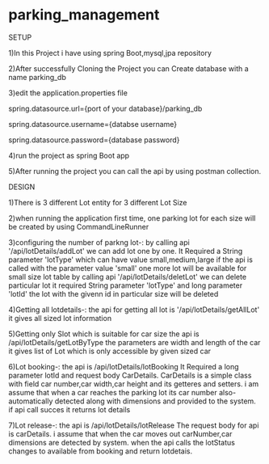 # parking_management

SETUP

1)In this Project i have using spring Boot,mysql,jpa repository

2)After successfully Cloning the Project you can Create database with a name parking_db

3)edit the application.properties file
  
  spring.datasource.url={port of your database}/parking_db
  
  spring.datasource.username={databse username}
  
  spring.datasource.password={database password}

4)run the project as spring Boot app

5)After running the project you can call the api by using postman collection.
 
 DESIGN
 
 1)There is 3 different Lot entity for 3 different Lot Size
 
 2)when running the application first time, one parking lot for each size will be created by using CommandLineRunner
 
 3)configuring the number of parkng lot-:
    by calling api '/api/lotDetails/addLot' we can add lot one by one. 
    It Required a String parameter 'lotType' which can have value small,medium,large 
    if the api is called with the parameter value 'small' one more lot will be available for small size lot table
    by calling api '/api/lotDetails/deletLot' we can delete particular lot
    it required  String parameter 'lotType' and long parameter 'lotId'
    the lot with the givenn id in particular size will be deleted
 
 4)Getting all lotdetails-:
    the api for getting all lot is '/api/lotDetails/getAllLot'
    it gives all sized lot information
 
 5)Getting only Slot which is suitable for car size
     the api is /api/lotDetails/getLotByType
     the parameters are width and length of the car
     it gives  list of  Lot which is only accessible by given sized car
 
 6)Lot booking-:
     the api is /api/lotDetails/lotBooking 
      It Required a long parameter lotId and request body CarDetails.
      CarDetails is a simple class with field car number,car width,car height and its getteres and setters.
      i am assume that when a car reaches the parking lot its car number also-
          automatically detected along with dimensions and provided to the system.      
      if api call succes it returns lot details 
 
 7)Lot release-:
      the api is /api/lotDetails/lotRelease
      The request body for api is carDetails.
      i assume that when the car moves out carNumber,car dimensions are detected by system.
      when the api calls the lotStatus changes to available from booking and return lotdetais.
